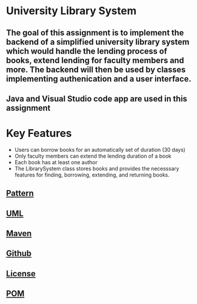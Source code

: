 # University Library System
## The goal of this assignment is to implement the backend of a simplified university library system which would handle the lending process of books, extend lending for faculty members and more. The backend will then be used by classes implementing authenication and a user interface.
## Java and Visual Studio code app are used in this assignment




# Key Features
- Users can borrow books for an automatically set of duration (30 days)
- Only faculty members can extend the lending duration of a book
- Each book has at least one author
- The LibrarySystem class stores books and provides the necesssary features for finding, borrowing, extending, and returning books.




## [Pattern](/hbv202gAssignment8/src/site/markdown/pattern.md)
## [UML](/hbv202gAssignment8/src/site/markdown/documentation.md)
## [Maven](/hbv202gAssignment8/src/site/markdown/maven.md)

## [Github](/hbv202gAssignment8/src/site/markdown/github.md)



## [License](/hbv202gAssignment8/LICENCE)

## [POM](/hbv202gAssignment8/pom.xml)















